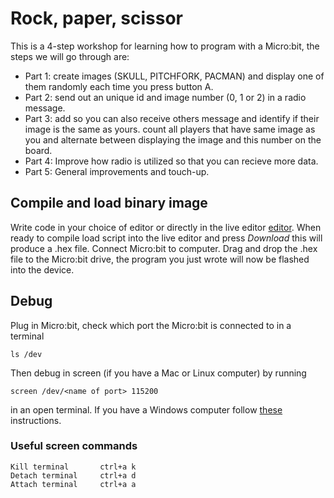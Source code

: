 # Rock, paper, scissor
This is a 4-step workshop for learning how to program with a Micro:bit,
the steps we will go through are:

* Part 1: create images (SKULL, PITCHFORK, PACMAN) and display one of 
them randomly each time you press button A.
* Part 2: send out an unique id and image number (0, 1 or 2) in a radio 
message.
* Part 3: add so you can also receive others message and identify if their 
image is the same as yours. count all players that have same image as you 
and alternate between displaying the image and this number on the board.
* Part 4: Improve how radio is utilized so that you can recieve more data.
* Part 5: General improvements and touch-up.

## Compile and load binary image
Write code in your choice of editor or directly in the live editor
[editor](http://python.microbit.org/v/1). When ready to compile load script 
into the live editor and press *Download* this will produce a .hex file.
Connect Micro:bit to computer. Drag and drop the .hex file to the Micro:bit 
drive, the program you just wrote will now be flashed into the device. 

## Debug
Plug in Micro:bit, check which port the Micro:bit is connected to in a terminal
```
ls /dev
```
Then debug in screen (if you have a Mac or Linux computer) by running 

```
screen /dev/<name of port> 115200
```
in an open terminal. If you have a Windows computer follow [these](https://www.microbit.co.uk/td/serial-library) instructions.

### Useful screen commands
```
Kill terminal       ctrl+a k
Detach terminal	    ctrl+a d
Attach terminal	    ctrl+a a
```
